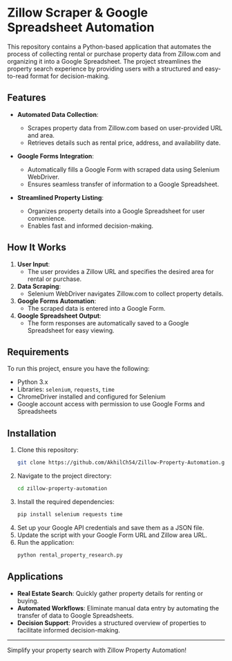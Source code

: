 # Zillow Scraper & Google Spreadsheet Automation

This repository contains a Python-based application that automates the process of collecting rental or purchase property data from Zillow.com and organizing it into a Google Spreadsheet. The project streamlines the property search experience by providing users with a structured and easy-to-read format for decision-making.

## Features

- **Automated Data Collection**:
  - Scrapes property data from Zillow.com based on user-provided URL and area.
  - Retrieves details such as rental price, address, and availability date.

- **Google Forms Integration**:
  - Automatically fills a Google Form with scraped data using Selenium WebDriver.
  - Ensures seamless transfer of information to a Google Spreadsheet.

- **Streamlined Property Listing**:
  - Organizes property details into a Google Spreadsheet for user convenience.
  - Enables fast and informed decision-making.

## How It Works

1. **User Input**:
   - The user provides a Zillow URL and specifies the desired area for rental or purchase.
2. **Data Scraping**:
   - Selenium WebDriver navigates Zillow.com to collect property details.
3. **Google Forms Automation**:
   - The scraped data is entered into a Google Form.
4. **Google Spreadsheet Output**:
   - The form responses are automatically saved to a Google Spreadsheet for easy viewing.

## Requirements

To run this project, ensure you have the following:

- Python 3.x
- Libraries: `selenium`, `requests`, `time`
- ChromeDriver installed and configured for Selenium
- Google account access with permission to use Google Forms and Spreadsheets

## Installation

1. Clone this repository:
   ```bash
   git clone https://github.com/AkhilCh54/Zillow-Property-Automation.git
   ```
2. Navigate to the project directory:
   ```bash
   cd zillow-property-automation
   ```
3. Install the required dependencies:
   ```bash
   pip install selenium requests time
   ```
4. Set up your Google API credentials and save them as a JSON file.
5. Update the script with your Google Form URL and Zillow area URL.
6. Run the application:
   ```bash
   python rental_property_research.py
   ```

## Applications

- **Real Estate Search**: Quickly gather property details for renting or buying.
- **Automated Workflows**: Eliminate manual data entry by automating the transfer of data to Google Spreadsheets.
- **Decision Support**: Provides a structured overview of properties to facilitate informed decision-making.

---
Simplify your property search with Zillow Property Automation!

